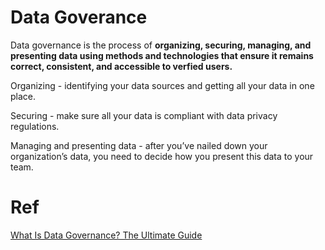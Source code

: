 # Data Goverance

Data governance is the process of **organizing, securing, managing, and presenting data using methods and technologies that ensure it remains correct, consistent, and accessible to verfied users.**

Organizing - identifying your data sources and getting all your data in one place.

Securing - make sure all your data is compliant with data privacy regulations.

Managing and presenting data - after you’ve nailed down your organization’s data, you need to decide how you present this data to your team.

# Ref

[What Is Data Governance? The Ultimate Guide](https://www.ovaledge.com/blog/what-is-data-governance)